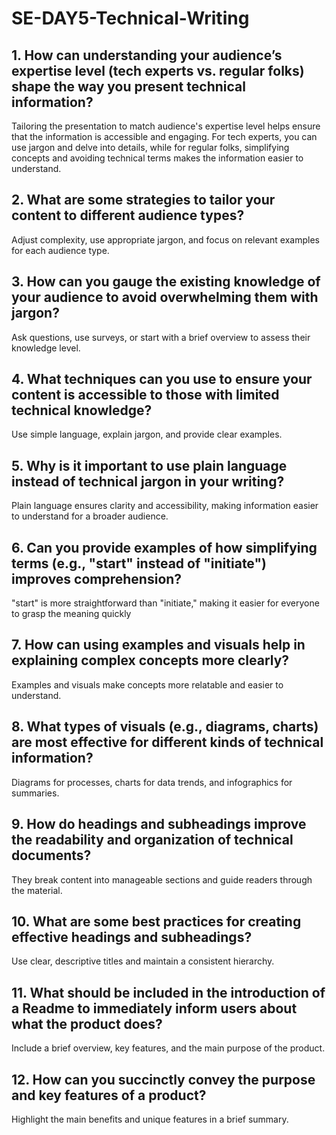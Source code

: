 # SE-DAY5-Technical-Writing
## 1. How can understanding your audience’s expertise level (tech experts vs. regular folks) shape the way you present technical information?
Tailoring the presentation to match audience's expertise level helps ensure that the information is accessible and engaging. For tech experts, you can use jargon and delve into details, while for regular folks, simplifying concepts and avoiding technical terms makes the information easier to understand.
## 2. What are some strategies to tailor your content to different audience types?
Adjust complexity, use appropriate jargon, and focus on relevant examples for each audience type.
## 3. How can you gauge the existing knowledge of your audience to avoid overwhelming them with jargon?
Ask questions, use surveys, or start with a brief overview to assess their knowledge level.
## 4. What techniques can you use to ensure your content is accessible to those with limited technical knowledge?
Use simple language, explain jargon, and provide clear examples.
## 5. Why is it important to use plain language instead of technical jargon in your writing?
Plain language ensures clarity and accessibility, making information easier to understand for a broader audience.
## 6. Can you provide examples of how simplifying terms (e.g., "start" instead of "initiate") improves comprehension?
 "start" is more straightforward than "initiate," making it easier for everyone to grasp the meaning quickly
## 7. How can using examples and visuals help in explaining complex concepts more clearly?
Examples and visuals make concepts more relatable and easier to understand.
## 8. What types of visuals (e.g., diagrams, charts) are most effective for different kinds of technical information?
Diagrams for processes, charts for data trends, and infographics for summaries.
## 9. How do headings and subheadings improve the readability and organization of technical documents?
They break content into manageable sections and guide readers through the material.
## 10. What are some best practices for creating effective headings and subheadings?
Use clear, descriptive titles and maintain a consistent hierarchy.
## 11. What should be included in the introduction of a Readme to immediately inform users about what the product does?
Include a brief overview, key features, and the main purpose of the product.
## 12. How can you succinctly convey the purpose and key features of a product?
Highlight the main benefits and unique features in a brief summary.
